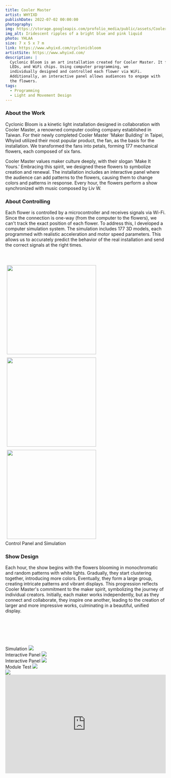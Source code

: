 ```yaml
---
title: Cooler Master
artist: WHYIXD
publishDate: 2022-07-02 00:00:00
photography:
img: https://storage.googleapis.com/profolio_media/public/assets/Cooler Master.jpg
img_alt: Iridescent ripples of a bright blue and pink liquid
photo: YHLAA
size: 7 x 5 x 7 m
link: https://www.whyixd.com/cyclonicbloom
artistSite: https://www.whyixd.com/
description: |
  Cyclonic Bloom is an art installation created for Cooler Master. It features 177 mechanical flowers equipped with stepper motors, 
  LEDs, and WiFi chips. Using computer programming, we 
  individually designed and controlled each flower via WiFi. 
  Additionally, an interactive panel allows audiences to engage with 
  the flowers.
tags:
  - Programming
  - Light and Movement Design
---
```


<style>
     .embed-container {
      --video--width: 1084;
      --video--height: 666;

      position: relative;
      padding-bottom: calc(var(--video--height) / var(--video--width) * 100%); /* 41.66666667% */
      overflow: hidden;
      max-width: 100%;
      background: black;
    }

    .embed-container iframe,
    .embed-container object,
    .embed-container embed {
      position: absolute;
      top: 0;
      left: 0;
      width: 100%;
      height: 100%;
    }
  </style>

### About the Work

Cyclonic Bloom is a kinetic light installation designed in collaboration with Cooler Master, a renowned computer cooling company established in Taiwan. For their newly completed Cooler Master 'Maker Building' in Taipei, Whyixd utilized their most popular product, the fan, as the basis for the installation. We transformed the fans into petals, forming 177 mechanical flowers, each composed of six fans.

Cooler Master values maker culture deeply, with their slogan 'Make It Yours.' Embracing this spirit, we designed these flowers to symbolize creation and renewal. The installation includes an interactive panel where the audience can add patterns to the flowers, causing them to change colors and patterns in response. Every hour, the flowers perform a show synchronized with music composed by Liv W.

### About Controlling

Each flower is controlled by a microcontroller and receives signals via Wi-Fi. Since the connection is one-way (from the computer to the flowers), we can't track the exact position of each flower. To address this, I developed a computer simulation system. The simulation includes 177 3D models, each programmed with realistic acceleration and motor speed parameters. This allows us to accurately predict the behavior of the real installation and send the correct signals at the right times.

<div class="array"style="margin:50px 0px 0px 0px;">
  <div class="arrayItem"  >
  <img src="https://storage.googleapis.com/profolio_media/public/assets/Cooler/simu1.jpg" style="height:280px; margin:5px;"/>
    <img src="https://storage.googleapis.com/profolio_media/public/assets/Cooler/flower.jpg" style="height:280px; margin:5px;"/> 
      
   <img src="https://storage.googleapis.com/profolio_media/public/assets/Cooler/panel.jpg" style="height:280px; margin:5px;"/>
  </div>
</div>
Control Panel and Simulation

### Show Design

Each hour, the show begins with the flowers blooming in monochromatic and random patterns with white lights. Gradually, they start clustering together, introducing more colors. Eventually, they form a large group, creating intricate patterns and vibrant displays. This progression reflects Cooler Master's commitment to the maker spirit, symbolizing the journey of individual creators. Initially, each maker works independently, but as they connect and collaborate, they inspire one another, leading to the creation of larger and more impressive works, culminating in a beautiful, unified display.

<div class="gallery" style="    margin-top:100px;">

<div class="height  withTitle">
<span class="imgTitle">Simulation</span>
<img style=""src="https://storage.googleapis.com/profolio_media/public/assets/Cooler/simu.gif">
</div>

<div class="height  withTitle">
<span class="imgTitle">Interactive Panel</span>
<img style=""src="https://storage.googleapis.com/profolio_media/public/assets/Cooler/information.jpg">
</div>

<div class="height  withTitle">
<span class="imgTitle">Interactive Panel</span>
<img style=""src="https://storage.googleapis.com/profolio_media/public/assets/Cooler/size.jpg">
</div>

<div class="height  withTitle">
<span class="imgTitle">Module Test</span>
<img style=""src="https://storage.googleapis.com/profolio_media/public/assets/Cooler/test.gif">
</div>

<div class="width " >
<img style=""src="https://storage.googleapis.com/profolio_media/public/assets/Cooler/installation.jpg">
</div>

</div>
<div class='embed-container'>
<iframe title="vimeo-player" src="https://player.vimeo.com/video/783560189?h=3646606fd&autoplay=1&muted=1"  frameborder="0"  frameborder="0" allow="autoplay; fullscreen; picture-in-picture" allowfullscreen</iframe>
<div class='embed-container'>
